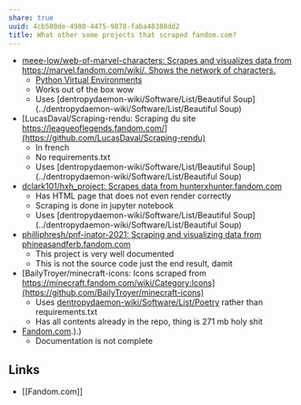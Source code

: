 ```yaml
---
share: true
uuid: 4cb580de-4980-4475-9878-faba48388dd2
title: What other some projects that scraped fandom.com?
---
```

* [meee-low/web-of-marvel-characters: Scrapes and visualizes data from https://marvel.fandom.com/wiki/. Shows the network of characters.](https://github.com/meee-low/web-of-marvel-characters)
	* [Python Virtual Environments](../f56d0381-aed6-47cf-937f-07cc97dc51ad)
	* Works out of the box wow
	* Uses [dentropydaemon-wiki/Software/List/Beautiful Soup](../dentropydaemon-wiki/Software/List/Beautiful Soup)
* [LucasDaval/Scraping-rendu: Scraping du site https://leagueoflegends.fandom.com/](https://github.com/LucasDaval/Scraping-rendu)
	* In french
	* No requirements.txt
	* Uses [dentropydaemon-wiki/Software/List/Beautiful Soup](../dentropydaemon-wiki/Software/List/Beautiful Soup)
* [dclark101/hxh\_project: Scrapes data from hunterxhunter.fandom.com](https://github.com/dclark101/hxh_project)
	* Has HTML page that does not even render correctly
	* Scraping is done in jupyter notebook
	* Uses [dentropydaemon-wiki/Software/List/Beautiful Soup](../dentropydaemon-wiki/Software/List/Beautiful Soup)
* [philliphresh/pnf-inator-2021: Scraping and visualizing data from phineasandferb.fandom.com](https://github.com/philliphresh/pnf-inator-2021)
	* This project is very well documented
	* This is not the source code just the end result, damit
* [BailyTroyer/minecraft-icons: Icons scraped from https://minecraft.fandom.com/wiki/Category:Icons](https://github.com/BailyTroyer/minecraft-icons)
	* Uses [dentropydaemon-wiki/Software/List/Poetry](../dentropydaemon-wiki/Software/List/Poetry) rather than requirements.txt
	* Has all contents already in the repo, thing is 271 mb holy shit
* [Fandom.com](../39f1f2c7-ba86-4f7c-8ea5-27832529f1b3).).)
	* Documentation is not complete

## Links

* [[Fandom.com]]